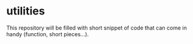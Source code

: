 # utilities

This repository will be filled with short snippet of code that can come in handy (function, short pieces...). 
